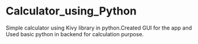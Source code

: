 # Calculator_using_Python
Simple calculator using Kivy library in python.Created GUI for the app and Used basic python in backend for calculation purpose.

